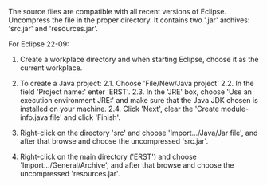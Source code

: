 The source files are compatible with all recent versions of Eclipse. 
Uncompress the file in the proper directory. It contains two '.jar' archives: 'src.jar' and 'resources.jar'.

For Eclipse 22-09:
1. Create a workplace directory and when starting Eclipse, choose it as the current workplace.
2. To create a Java project:
   2.1. Choose 'File/New/Java project'
   2.2. In the field 'Project name:' enter 'ERST'.
   2.3. In the 'JRE' box, choose 'Use an execution environment JRE:' and make sure that
        the Java JDK chosen is installed on your machine.
   2.4. Click 'Next', clear the 'Create module-info.java file' and click 'Finish'.
   
3. Right-click on the directory 'src' and choose 'Import.../Java/Jar file', and after that browse and
   choose the uncompressed 'src.jar'.
4. Right-click on the main directory ('ERST') and choose 'Import.../General/Archive', and after that 
   browse and choose the uncompressed 'resources.jar'.